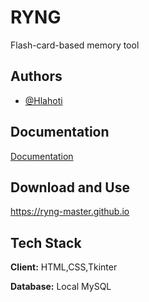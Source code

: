 
# RYNG

Flash-card-based memory tool


## Authors

- [@Hlahoti](https://github.com/HLahoti)



## Documentation

[Documentation](https://ryng-master.github.io/tuts.html)

## Download and Use

https://ryng-master.github.io


## Tech Stack

**Client:** HTML,CSS,Tkinter

**Database:** Local MySQL

